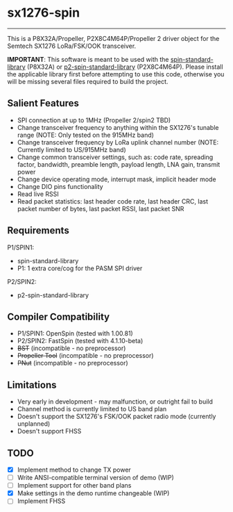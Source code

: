 # sx1276-spin
-------------

This is a P8X32A/Propeller, P2X8C4M64P/Propeller 2 driver object for the Semtech SX1276 LoRa/FSK/OOK transceiver.

**IMPORTANT**: This software is meant to be used with the [spin-standard-library](https://github.com/avsa242/spin-standard-library) (P8X32A) or [p2-spin-standard-library](https://github.com/avsa242/p2-spin-standard-library) (P2X8C4M64P). Please install the applicable library first before attempting to use this code, otherwise you will be missing several files required to build the project.

## Salient Features

* SPI connection at up to 1MHz (Propeller 2/spin2 TBD)
* Change transceiver frequency to anything within the SX1276's tunable range (NOTE: Only tested on the 915MHz band)
* Change transceiver frequency by LoRa uplink channel number (NOTE: Currently limited to US/915MHz band)
* Change common transceiver settings, such as: code rate, spreading factor, bandwidth, preamble length, payload length, LNA gain, transmit power
* Change device operating mode, interrupt mask, implicit header mode
* Change DIO pins functionality
* Read live RSSI
* Read packet statistics: last header code rate, last header CRC, last packet number of bytes, last packet RSSI, last packet SNR

## Requirements

P1/SPIN1:
* spin-standard-library
* P1: 1 extra core/cog for the PASM SPI driver

P2/SPIN2:
* p2-spin-standard-library

## Compiler Compatibility

* P1/SPIN1: OpenSpin (tested with 1.00.81)
* P2/SPIN2: FastSpin (tested with 4.1.10-beta)
* ~~BST~~ (incompatible - no preprocessor)
* ~~Propeller Tool~~ (incompatible - no preprocessor)
* ~~PNut~~ (incompatible - no preprocessor)

## Limitations

* Very early in development - may malfunction, or outright fail to build
* Channel method is currently limited to US band plan
* Doesn't support the SX1276's FSK/OOK packet radio mode (currently unplanned)
* Doesn't support FHSS

## TODO
- [x] Implement method to change TX power
- [ ] Write ANSI-compatible terminal version of demo (WIP)
- [ ] Implement support for other band plans
- [x] Make settings in the demo runtime changeable (WIP)
- [ ] Implement FHSS
